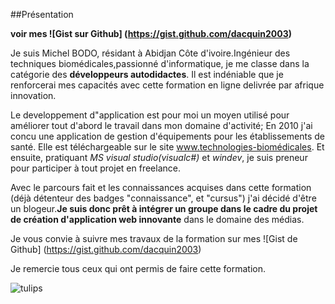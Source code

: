 ##Présentation  

**voir mes ![Gist sur Github] (https://gist.github.com/dacquin2003)**

Je suis Michel BODO, résidant à Abidjan Côte d'ivoire.Ingénieur des techniques biomédicales,passionné  d'informatique, je me classe dans la catégorie des **développeurs autodidactes**. Il est indéniable que je renforcerai mes capacités avec cette formation en ligne delivrée par afrique innovation.

Le developpement d"application est pour moi un moyen utilisé pour améliorer tout d'abord le travail dans mon domaine d'activité; En 2010 j'ai concu une application de gestion d'équipements pour les établissements de santé. Elle est téléchargeable sur le site www.technologies-biomédicales. Et ensuite, pratiquant _MS visual studio(visualc#)_ et _windev_, je suis preneur pour participer à tout projet en freelance.

Avec le parcours fait et les connaissances acquises dans cette formation (déjà détenteur des badges "connaissance", et "cursus") j'ai décidé d'être un blogeur.**Je suis donc prêt à intégrer un groupe dans le cadre du projet de création d'application web innovante** dans le domaine des médias.

Je vous convie à suivre mes travaux de la formation sur mes ![Gist de Github] (https://gist.github.com/dacquin2003)

Je remercie tous ceux qui ont permis de faire cette formation.



![tulips](https://cloud.githubusercontent.com/assets/13611925/9726873/0dcdde1c-55e8-11e5-962c-098b96b035c0.jpg)
